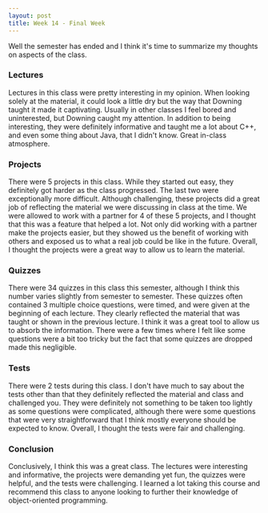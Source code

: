 ```yaml
---
layout: post
title: Week 14 - Final Week
---
```


Well the semester has ended and I think it's time to summarize my thoughts on aspects of the class.

### Lectures
Lectures in this class were pretty interesting in my opinion. When looking solely at the material, it could look a little dry but the way that Downing taught it made it captivating. Usually in other classes I feel bored and uninterested, but Downing caught my attention. In addition to being interesting, they were definitely informative and taught me a lot about C++, and even some thing about Java, that I didn't know. Great in-class atmosphere.

### Projects
There were 5 projects in this class. While they started out easy, they definitely got harder as the class progressed. The last two were exceptionally more difficult. Although challenging, these projects did a great job of reflecting the material we were discussing in class at the time. We were allowed to work with a partner for 4 of these 5 projects, and I thought that this was a feature that helped a lot. Not only did working with a partner make the projects easier, but they showed us the benefit of working with others and exposed us to what a real job could be like in the future. Overall, I thought the projects were a great way to allow us to learn the material.

### Quizzes
There were 34 quizzes in this class this semester, although I think this number varies slightly from semester to semester. These quizzes often contained 3 multiple choice questions, were timed, and were given at the beginning of each lecture. They clearly reflected the material that was taught or shown in the previous lecture. I think it was a great tool to allow us to absorb the information. There were a few times where I felt like some questions were a bit too tricky but the fact that some quizzes are dropped made this negligible.

### Tests
There were 2 tests during this class. I don't have much to say about the tests other than that they definitely reflected the material and class and challenged you. They were definitely not something to be taken too lightly as some questions were complicated, although there were some questions that were very straightforward that I think mostly everyone should be expected to know. Overall, I thought the tests were fair and challenging.

### Conclusion
Conclusively, I think this was a great class. The lectures were interesting and informative, the projects were demanding yet fun, the quizzes were helpful, and the tests were challenging. I learned a lot taking this course and recommend this class to anyone looking to further their knowledge of object-oriented programming.
